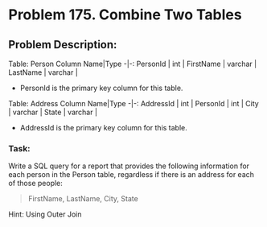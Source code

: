 # Problem 175. Combine Two Tables

## Problem Description:

Table: Person
Column Name|Type
-|-:
PersonId    | int     |
FirstName   | varchar |
LastName    | varchar |

* PersonId is the primary key column for this table.

Table: Address
Column Name|Type
-|-:
 AddressId   | int     |
 PersonId    | int     |
 City        | varchar |
 State       | varchar |
 
 * AddressId is the primary key column for this table.
### Task:

Write a SQL query for a report that provides the following information for each person in the Person table, regardless if there is an address for each of those people:
> FirstName, LastName, City, State

Hint: Using Outer Join